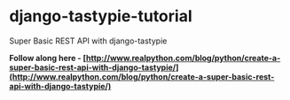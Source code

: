 django-tastypie-tutorial
========================

Super Basic REST API with django-tastypie


**Follow along here - [http://www.realpython.com/blog/python/create-a-super-basic-rest-api-with-django-tastypie/](http://www.realpython.com/blog/python/create-a-super-basic-rest-api-with-django-tastypie/)**
